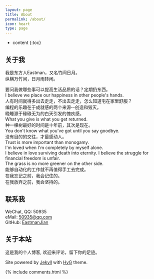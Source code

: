 ```yaml
---
layout: page
title: About
permalink: /about/
icon: heart
type: page
---
```


* content
{:toc}

## 关于我

我是东方人Eastman，又名竹间日月。  
纵横万竹间，日月雨转闲。  

要问我做哪些事可以提高生活品质的话？定期扔东西。  
I believe we place our happiness in other people's hands.   
人有时间就得多出去走走，不出去走走，怎么知道宅在家里舒服？  
编程的乐趣在于成就感的两个来源--创造和毁灭。  
晚睡源于碌碌无为的白天引发的愧疚感。  
What you give is what you get returned.  
种一棵树最好的时间是十年前，其次是现在。  
You don't know what you've got until you say goodbye.   
没有目的的交往，才最感动人。  
Trust is more important than monogamy.   
I'm loved when I'm completely by myself alone.  
I believe in love surviving death into eternity. 
I believe the struggle for financial freedom is unfair.  
The grass is no more greener on the other side.  
能够自动化的工作就不再值得手工去完成。  
在我忘记之前，我会记住的。  
在我放弃之前，我会坚持的。



## 联系我

<i class="fa fa-wechat" aria-hidden="true"></i> WeChat, QQ: 50935  
<i class="fa fa-envelope-o" aria-hidden="true"></i> eMail: <a href="mailto:{{site.email}}" title="email">50935@qq.com</a>  
<i class="fa fa-github" aria-hidden="true"></i>GitHub: [EastmanJian](https://github.com/EastmanJian)  

## 关于本站

这是我的个人博客, 欢迎来评论，留下你的足迹。

Site powered by <a href="https://jekyllrb.com/">Jekyll</a> with <a href="https://github.com/Gaohaoyang/gaohaoyang.github.io">HyG</a> theme. 

{% include comments.html %}
